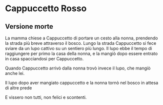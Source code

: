 
# Cappuccetto Rosso
## Versione morte

La mamma chiese a Cappuccetto di portare un cesto alla nonna, prendendo la strada più breve attraverso il bosco.
Lungo la strada Cappuccetto si fece sviare da un lupo cattivo su un sentiero più lungo.
Il lupo ebbe il tempo di raggiungere per primo la casa della nonna, e la mangiò dopo essere entrato in casa spacciandosi per Cappuccetto.

Quando Cappuccetto arrivò dalla nonna trovò invece il lupo, che mangiò anche lei.

Il lupo dopo aver mangiato cappuccetto e la nonna tornò nel bosco in attesa di altre prede


E vissero non tutti, non felici e scontenti.
